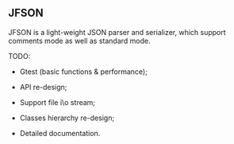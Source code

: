 ## JFSON

JFSON is a light-weight JSON parser and serializer, which support comments mode as well as standard mode. 

TODO:

* Gtest (basic functions & performance);


* API re-design;
* Support file i\o stream;
* Classes hierarchy re-design;
* Detailed documentation.